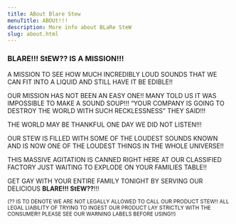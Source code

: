 ```yaml
---
title: ABout Blare Stew
menuTitle: ABOUt!!!
description: More info about BLaRe SteW
slug: about.html
---
```


### BLARE!!! StEW?? IS A MISSION!!!

 A MISSION TO SEE HOW MUCH INCREDIBLY LOUD SOUNDS THAT WE CAN FIT INTO A LIQUID AND STILL HAVE IT BE EDIBLE!!

OUR MISSION HAS NOT BEEN AN EASY ONE!! MANY TOLD US IT WAS IMPOSSIBLE TO MAKE A SOUND SOUP!!! “YOUR COMPANY IS GOING TO DESTROY THE WORLD WITH SUCH RECKLESSNESS” THEY SAID!!!

THE WORLD MAY BE THANKFUL ONE DAY WE DID NOT LISTEN!!!

OUR STEW IS FILLED WITH SOME OF THE LOUDEST SOUNDS KNOWN AND IS NOW ONE OF THE LOUDEST THINGS IN THE WHOLE UNIVERSE!! 

THIS MASSIVE AGITATION IS CANNED RIGHT HERE AT OUR CLASSIFIED FACTORY JUST WAITING TO EXPLODE ON YOUR FAMILIES TABLE!!

GET GAY WITH YOUR ENTIRE FAMILY TONIGHT BY SERVING OUR DELICIOUS **BLARE!!! StEW??**!!! 



<small> (?? IS TO DENOTE WE ARE NOT LEGALLY ALLOWED TO CALL OUR PRODUCT STEW!! ALL LEGAL LIABILITY OF TRYING TO INGEST OUR PRODUCT LAY STRICTLY WITH THE CONSUMER!! PLEASE SEE OUR WARNING LABELS BEFORE USING!!) <small>
